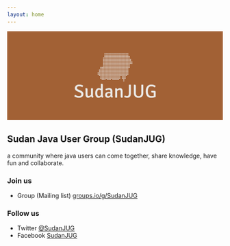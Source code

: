 ```yaml
---
layout: home
---
```


![cover-image](/assets/images/cover.png)

## Sudan Java User Group (SudanJUG)
a community where java users can come together, share knowledge, have fun and collaborate.

### Join us
- Group (Mailing list) [groups.io/g/SudanJUG](https://groups.io/g/SudanJUG)

### Follow us
- Twitter [@SudanJUG](https://twitter/SudanJUG)
- Facebook [SudanJUG](https://www.facebook.com/SudanJug-100201168757194)

